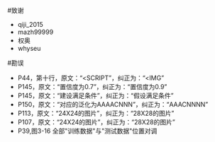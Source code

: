 #致谢 
+ qiji_2015 
+ mazh99999
+ 权奥
+ whyseu


#勘误

+ P44，第十行，原文：“<SCRIPT”，纠正为：“<IMG”
+ P145，原文：“置信度为0.7”，纠正为：“置信度为0.9”
+ P145，原文：“建设满足条件”，纠正为：“假设满足条件”
+ P150，原文：“对应的泛化为AAAACNNN”，纠正为：“AAACNNNN”
+ P113，原文：“24X24的图片”，纠正为：“28X28的图片”
+ P107，原文：“24X24的图片”，纠正为：“28X28的图片”
+ P39,图3-16 全部"训练数据"与"测试数据"位置对调

